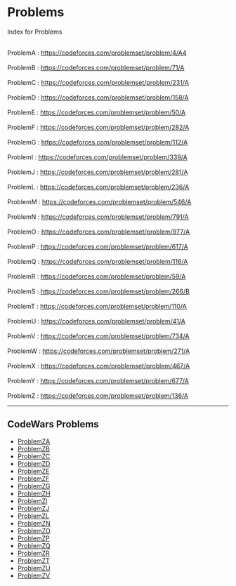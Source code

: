 # Problems

Index for Problems

<br> ProblemA : https://codeforces.com/problemset/problem/4/A4 </br>
<br> ProblemB : https://codeforces.com/problemset/problem/71/A </br>
<br> ProblemC : https://codeforces.com/problemset/problem/231/A </br>
<br> ProblemD : https://codeforces.com/problemset/problem/158/A </br>
<br> ProblemE : https://codeforces.com/problemset/problem/50/A </br>
<br> ProblemF : https://codeforces.com/problemset/problem/282/A </br>
<br> ProblemG : https://codeforces.com/problemset/problem/112/A </br>
<br> ProblemI : https://codeforces.com/problemset/problem/339/A </br>
<br> ProblemJ : https://codeforces.com/problemset/problem/281/A </br>
<br> ProblemL : https://codeforces.com/problemset/problem/236/A </br>
<br> ProblemM : https://codeforces.com/problemset/problem/546/A </br>
<br> ProblemN : https://codeforces.com/problemset/problem/791/A </br>
<br> ProblemO : https://codeforces.com/problemset/problem/977/A </br>
<br> ProblemP : https://codeforces.com/problemset/problem/617/A </br>
<br> ProblemQ : https://codeforces.com/problemset/problem/116/A </br>
<br> ProblemR : https://codeforces.com/problemset/problem/59/A </br>
<br> ProblemS : https://codeforces.com/problemset/problem/266/B </br>
<br> ProblemT : https://codeforces.com/problemset/problem/110/A </br>
<br> ProblemU : https://codeforces.com/problemset/problem/41/A </br>
<br> ProblemV : https://codeforces.com/problemset/problem/734/A </br>
<br> ProblemW : https://codeforces.com/problemset/problem/271/A </br>
<br> ProblemX : https://codeforces.com/problemset/problem/467/A </br>
<br> ProblemY : https://codeforces.com/problemset/problem/677/A </br>
<br> ProblemZ : https://codeforces.com/problemset/problem/136/A </br>

<hr>
<h2> CodeWars Problems</h2>

- [ProblemZA](https://www.hackerearth.com/practice/basic-programming/input-output/basics-of-input-output/practice-problems/algorithm/vowels-love/)
- [ProblemZB](https://www.codewars.com/kata/59590976838112bfea0000fa/train/java)
- [ProblemZC](https://www.codewars.com/kata/5648b12ce68d9daa6b000099/train/java)
- [ProblemZD](https://www.codewars.com/kata/5842df8ccbd22792a4000245/train/java)
- [ProblemZE](https://www.codewars.com/kata/5865cff66b5699883f0001aa/train/java) 
- [ProblemZF](https://www.codewars.com/kata/5861d28f124b35723e00005e/train/java)
- [ProblemZG](https://www.codewars.com/kata/54ff3102c1bad923760001f3/train/java)
- [ProblemZH](https://www.codewars.com/kata/55fd2d567d94ac3bc9000064/train/java)
- [ProblemZI](https://www.codewars.com/kata/58b8c94b7df3f116eb00005b/train/java)
- [ProblemZJ](https://www.codewars.com/kata/546e2562b03326a88e000020/train/java)
- [ProblemZL](https://www.codewars.com/kata/5264d2b162488dc400000001/train/java)
- [ProblemZN](https://leetcode.com/problems/plus-one/)
- [ProblemZO](https://leetcode.com/problems/add-binary/)
- [ProblemZP](https://leetcode.com/problems/sqrtx/)
- [ProblemZQ](https://leetcode.com/problems/coin-change/)
- [ProblemZR](https://leetcode.com/problems/remove-duplicates-from-sorted-list/)
- [ProblemZT](https://www.codewars.com/kata/5541f58a944b85ce6d00006a/train/java)
- [ProblemZU](https://www.codewars.com/kata/5613d06cee1e7da6d5000055/train/java)
- [ProblemZV](https://www.codewars.com/kata/57a153e872292d7c030009d4/train/java)
